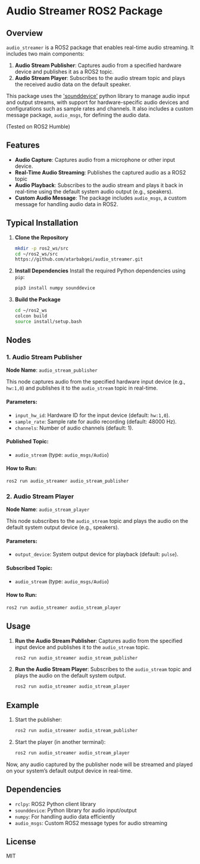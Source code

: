 # Audio Streamer ROS2 Package

## Overview
`audio_streamer` is a ROS2 package that enables real-time audio streaming. It includes two main components:
1. **Audio Stream Publisher**: Captures audio from a specified hardware device and publishes it as a ROS2 topic.
2. **Audio Stream Player**: Subscribes to the audio stream topic and plays the received audio data on the default speaker.

This package uses the ['sounddevice'](https://github.com/spatialaudio/python-sounddevice) python library to manage audio input and output streams, with support for hardware-specific audio devices and configurations such as sample rates and channels. It also includes a custom message package, `audio_msgs`, for defining the audio data.

(Tested on ROS2 Humble)

## Features
- **Audio Capture**: Captures audio from a microphone or other input device.
- **Real-Time Audio Streaming**: Publishes the captured audio as a ROS2 topic 
- **Audio Playback**: Subscribes to the audio stream and plays it back in real-time using the default system audio output (e.g., speakers).
- **Custom Audio Message**: The package includes `audio_msgs`, a custom message for handling audio data in ROS2.


## Typical Installation

1. **Clone the Repository**
   ```bash
   mkdir -p ros2_ws/src
   cd ~/ros2_ws/src
   https://github.com/atarbabgei/audio_streamer.git
   ```

2. **Install Dependencies**
   Install the required Python dependencies using `pip`:
   ```bash
   pip3 install numpy sounddevice
   ```

3. **Build the Package**
   ```bash
   cd ~/ros2_ws
   colcon build
   source install/setup.bash
   ```

## Nodes

### 1. Audio Stream Publisher

**Node Name**: `audio_stream_publisher`

This node captures audio from the specified hardware input device (e.g., `hw:1,0`) and publishes it to the `audio_stream` topic in real-time.

#### Parameters:
- `input_hw_id`: Hardware ID for the input device (default: `hw:1,0`).
- `sample_rate`: Sample rate for audio recording (default: 48000 Hz).
- `channels`: Number of audio channels (default: 1).

#### Published Topic:
- `audio_stream` (type: `audio_msgs/Audio`)

#### How to Run:
```bash
ros2 run audio_streamer audio_stream_publisher
```

### 2. Audio Stream Player

**Node Name**: `audio_stream_player`

This node subscribes to the `audio_stream` topic and plays the audio on the default system output device (e.g., speakers).

#### Parameters:
- `output_device`: System output device for playback (default: `pulse`).

#### Subscribed Topic:
- `audio_stream` (type: `audio_msgs/Audio`)

#### How to Run:
```bash
ros2 run audio_streamer audio_stream_player
```

## Usage

1. **Run the Audio Stream Publisher**:
   Captures audio from the specified input device and publishes it to the `audio_stream` topic.
   ```bash
   ros2 run audio_streamer audio_stream_publisher
   ```

2. **Run the Audio Stream Player**:
   Subscribes to the `audio_stream` topic and plays the audio on the default system output.
   ```bash
   ros2 run audio_streamer audio_stream_player
   ```

## Example

1. Start the publisher:
   ```bash
   ros2 run audio_streamer audio_stream_publisher
   ```

2. Start the player (in another terminal):
   ```bash
   ros2 run audio_streamer audio_stream_player
   ```

Now, any audio captured by the publisher node will be streamed and played on your system’s default output device in real-time.

## Dependencies

- `rclpy`: ROS2 Python client library
- `sounddevice`: Python library for audio input/output
- `numpy`: For handling audio data efficiently
- `audio_msgs`: Custom ROS2 message types for audio streaming

## License
MIT